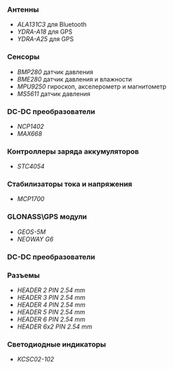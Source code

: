 ### Антенны

* *ALA131C3* для Bluetooth
* *YDRA-A18* для GPS
* *YDRA-A25* для GPS

### Сенсоры

* *BMP280* датчик давления
* *BME280* датчик давления и влажности
* *MPU9250* гироскоп, акселерометр и магнитометр
* *MS5611* датчик давления

### DC-DC преобразователи

* *NCP1402*
* *MAX668*

### Контроллеры заряда аккумуляторов

* *STC4054*

### Стабилизаторы тока и напряжения

* *MCP1700*

### GLONASS\GPS модули

* *GEOS-5M*
* *NEOWAY G6*

### DC-DC преобразователи

### Разъемы

* *HEADER 2 PIN 2.54 mm*
* *HEADER 3 PIN 2.54 mm*
* *HEADER 4 PIN 2.54 mm*
* *HEADER 5 PIN 2.54 mm*
* *HEADER 6 PIN 2.54 mm*
* *HEADER 6x2 PIN 2.54 mm*

### Светодиодные индикаторы

* *KCSC02-102*